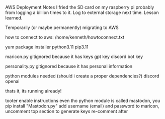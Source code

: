 AWS Deployment Notes
I fried the SD card on my raspberry pi probably from logging a billion times to it. Log to external storage next time. Lesson learned.

Temporarily (or maybe permanently) migrating to AWS

how to connect to aws:
/home/kenneth/howtoconnect.txt

yum package installer
python3.11
pip3.11

maricon.py gitignored because it has keys
gpt key
discord bot key

personality.py gitignored because it has personal information

python modules needed (should i create a proper dependencies?)
discord
openai

thats it, its running already!

tooter enable instructions
even tho python module is called mastodon, you pip install "Mastodon.py"
add username (email) and password to maricon, uncomment top section to generate keys
re-comment after